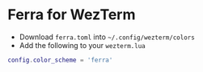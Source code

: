 # Ferra for WezTerm

- Download `ferra.toml` into `~/.config/wezterm/colors`
- Add the following to your `wezterm.lua`

```lua
config.color_scheme = 'ferra'
```
